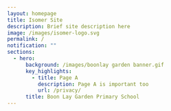 ```yaml
---
layout: homepage
title: Isomer Site
description: Brief site description here
image: /images/isomer-logo.svg
permalink: /
notification: ""
sections:
  - hero:
      background: /images/boonlay garden banner.gif
      key_highlights:
        - title: Page A
          description: Page A is important too
          url: /privacy/
      title: Boon Lay Garden Primary School
---
```


